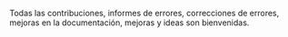 Todas las contribuciones, informes de errores, correcciones de errores, mejoras en la documentación, mejoras y ideas son bienvenidas.